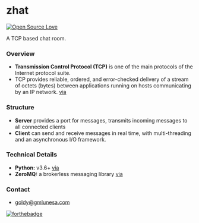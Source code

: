 # zhat 
[![Open Source Love](https://badges.frapsoft.com/os/mit/mit.svg?v=102)](https://github.com/ellerbrock/open-source-badge/)

A TCP based chat room.

### Overview

- **Transmission Control Protocol (TCP)** is one of the main protocols of the Internet protocol suite.
- TCP provides reliable, ordered, and error-checked delivery of a stream of octets (bytes) between applications running on hosts communicating by an IP network. [via](https://en.wikipedia.org/wiki/Transmission_Control_Protocol)

### Structure
- **Server** provides a port for  messages, transmits incoming messages to all connected clients
- **Client** can send and receive messages in real time, with multi-threading and an asynchronous I/O framework.

### Technical Details
- **Python:**  v3.6+ [via](https://www.python.org/)
- **ZeroMQ:** a brokerless messaging library [via](https://zeromq.org/)

### Contact
- [goldy@gmlunesa.com](mailto:goldy@gmlunesa.com)


[![forthebadge](http://forthebadge.com/badges/built-with-love.svg)](http://forthebadge.com)
